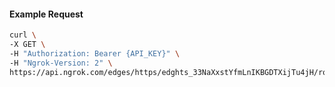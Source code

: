 <!-- Code generated for API Clients. DO NOT EDIT. -->

#### Example Request

```bash
curl \
-X GET \
-H "Authorization: Bearer {API_KEY}" \
-H "Ngrok-Version: 2" \
https://api.ngrok.com/edges/https/edghts_33NaXxstYfmLnIKBGDTXijTu4jH/routes/edghtsrt_33NaXtc1mGoRwleVOZIRkIm3yCX/webhook_verification
```
